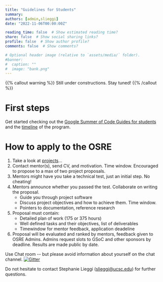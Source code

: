 ```yaml
---
title: "Guidelines for Students"
summary:
authors: [admin,slieggi]
date: "2022-11-06T00:00:00Z"

reading_time: false  # Show estimated reading time?
share: false  # Show social sharing links?
profile: false  # Show author profile?
comments: false  # Show comments?

# Optional header image (relative to `assets/media/` folder).
#banner:
#  caption: ""
#  image: "bank.png"
---
```


{{% callout warning %}}
Still under constructions. Stay tuned!
{{% /callout %}}

# First steps

Get started checking out the [Google Summer of Code Guides for students](https://google.github.io/gsocguides/student/) and the [timeline](https://developers.google.com/open-source/gsoc/timeline) of the program.

# How to apply to the OSRE

1. Take a look at [projects](/osre#projects)...
2. Contact mentor(s), send CV, and motivation. Time window. Encouraged to propose to a max of two project proposals.
3. Mentors might have you take a technical test, just an initial step. No cheating!
4. Mentors announce whether you passed the test. Collaborate on writing the proposal.
    - Guide you through project software
    - Discuss project objectives and how to achieve them. Time window.
    - Pointers to documentation, reference research
5. Proposal must contain:
    - Detailed plan of work (175 or 375 hours)
    - Well defined tasks and their objectives, list of deliverables
    - Timewindow for mentor feedback, application deadeline
6. Proposal will be evaluated and ranked by mentors, feedback given to OSRE Admins. Admins request slots to GSoC and other sponsors by deadline. Results are made public by date.

Use Chat room -- but please avoid information about yourself on the chat channel.
<a href="https://gitter.im/HSF/HSF-GSoC?utm_source=badge&amp;utm_medium=badge&amp;utm_campaign=pr-badge"><img src="https://badges.gitter.im/HSF/HSF-GSoC.svg" alt="Gitter" /></a>


Do not hesitate to contact Stephanie Lieggi ([slieggi@ucsc.edu](mailto:slieggi@ucsc.edu)) for further questions.